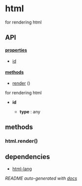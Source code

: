 # html

for rendering html

## API

#### [properties](#html-properties)

  - [id](#html-properties-id)


#### [methods](#html-methods)

  - [render](#html-methods-render) ()


for rendering html

- **id** 

  - **type** : any


<a name="html-methods"></a> 

## methods 

<a name="html-methods-render"></a> 

### html.render()




## dependencies 
- [html-lang](http://npmjs.org/package/html-lang)

*README auto-generated with [docs](https://github.com/bigcompany/resources/tree/master/docs)*